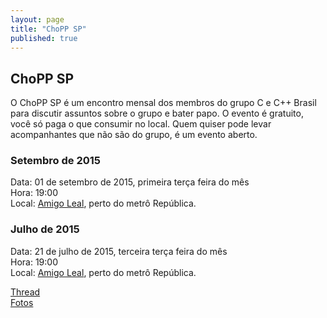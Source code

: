 ```yaml
---
layout: page
title: "ChoPP SP"
published: true
---
```


## ChoPP SP

O ChoPP SP é um encontro mensal dos membros do grupo C e C++ Brasil para discutir assuntos sobre o grupo e bater papo. O evento é gratuito, você só paga o que consumir no local. Quem quiser pode levar acompanhantes que não são do grupo, é um evento aberto.

### Setembro de 2015
 
Data: 01 de setembro de 2015, primeira terça feira do mês  
Hora: 19:00   
Local: [Amigo Leal](http://www.amigoleal.com.br/), perto do metrô República. 
 

### Julho de 2015
Data: 21 de julho de 2015, terceira terça feira do mês  
Hora: 19:00  
Local: [Amigo Leal](http://www.amigoleal.com.br/), perto do metrô República. 

[Thread](https://groups.google.com/d/msg/ccppbrasil/_vp8VSZe2cA/1z2z9KPGrs8J)  
[Fotos](https://photos.google.com/share/AF1QipNYSeJhE1eHbgJdi1nwbrf_8AsHEn7SXE_tw-KuIRR077NGZBRO7lusxYTtZXnvZw?key=X0FWRWJtUDlBWmFnV0I2TDBPdDZHMGVJay04ZDNB)




